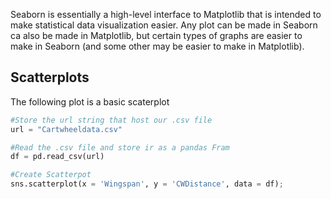Seaborn is essentially a high-level interface to Matplotlib that is intended to make statistical data visualization easier. Any plot can be made in Seaborn ca also be made in Matplotlib, but certain types of graphs are easier to make in Seaborn (and some other may be easier to make in Matplotlib).

## Scatterplots
The following plot is a basic scaterplot
```Python
#Store the url string that host our .csv file
url = "Cartwheeldata.csv"

#Read the .csv file and store ir as a pandas Fram
df = pd.read_csv(url)

#Create Scatterpot
sns.scatterplot(x = 'Wingspan', y = 'CWDistance', data = df);

